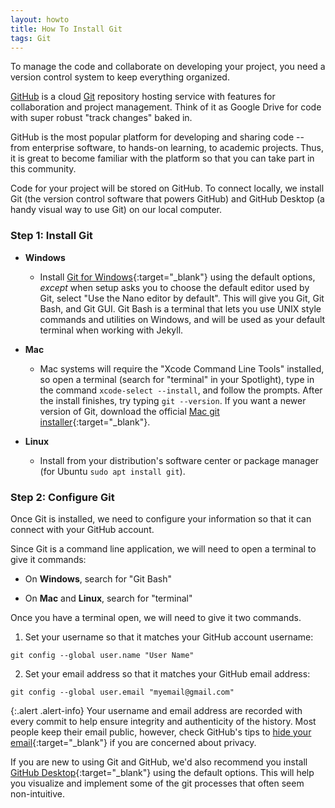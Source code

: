 ```yaml
---
layout: howto
title: How To Install Git
tags: Git
---
```


To manage the code and collaborate on developing your project, you need a version control system to keep everything organized. 

[GitHub](https://github.com/) is a cloud [Git](https://git-scm.com/) repository hosting service with features for collaboration and project management.
Think of it as Google Drive for code with super robust "track changes" baked in.

GitHub is the most popular platform for developing and sharing code -- from enterprise software, to hands-on learning, to academic projects.
Thus, it is great to become familiar with the platform so that you can take part in this community.

Code for your project will be stored on GitHub. 
To connect locally, we install Git (the version control software that powers GitHub) and GitHub Desktop (a handy visual way to use Git) on our local computer.

### Step 1: Install Git
- **Windows**
  - Install [Git for Windows](https://git-scm.com/downloads){:target="_blank"} using the default options, *except* when setup asks you to choose the default editor used by Git, select "Use the Nano editor by default". This will give you Git, Git Bash, and Git GUI. Git Bash is a terminal that lets you use UNIX style commands and utilities on Windows, and will be used as your default terminal when working with Jekyll.

- **Mac**
  - Mac systems will require the "Xcode Command Line Tools" installed, so open a terminal (search for "terminal" in your Spotlight), type in the command `xcode-select --install`, and follow the prompts. After the install finishes, try typing `git --version`. If you want a newer version of Git, download the official [Mac git installer](https://git-scm.com/downloads){:target="_blank"}.

- **Linux**
  - Install from your distribution's software center or package manager (for Ubuntu `sudo apt install git`).

### Step 2: Configure Git

Once Git is installed, we need to configure your information so that it can connect with your GitHub account.

Since Git is a command line application, we will need to open a terminal to give it commands: 
- On **Windows**, search for "Git Bash" 

- On **Mac** and **Linux**, search for "terminal"

Once you have a terminal open, we will need to give it two commands.

1) Set your username so that it matches your GitHub account username:

`git config --global user.name "User Name"`

2) Set your email address so that it matches your GitHub email address:

`git config --global user.email "myemail@gmail.com"`

{:.alert .alert-info}
Your username and email address are recorded with every commit to help ensure integrity and authenticity of the history. Most people keep their email public, however, check GitHub's tips to [hide your email](https://help.github.com/articles/about-commit-email-addresses/){:target="_blank"} if you are concerned about privacy.

If you are new to using Git and GitHub, we'd also recommend you install [GitHub Desktop](https://desktop.github.com/){:target="_blank"} using the default options. This will help you visualize and implement some of the git processes that often seem non-intuitive. 
